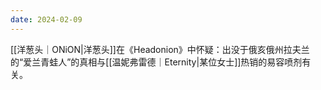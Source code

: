 ```yaml
---
date: 2024-02-09
---
```

[[洋葱头｜ONiON|洋葱头]]在《Headonion》中怀疑：出没于俄亥俄州拉夫兰的“爱兰青蛙人”的真相与[[温妮弗雷德｜Eternity|某位女士]]热销的易容喷剂有关。
